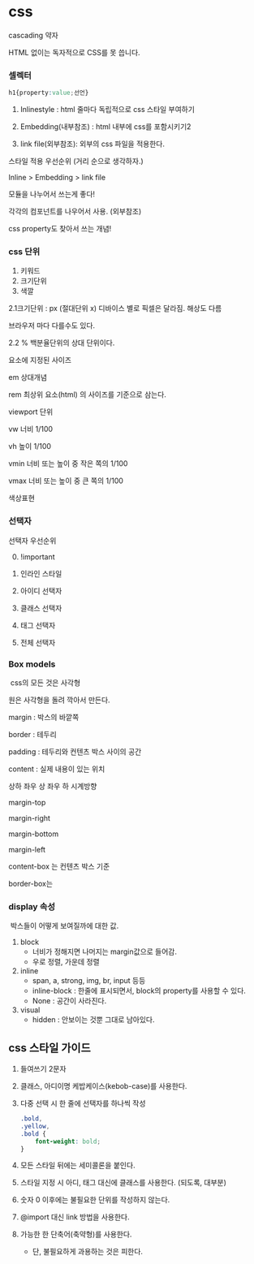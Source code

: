 # css

cascading 약자

HTML 없이는 독자적으로 CSS를 못 씁니다.

### 셀렉터

```css
h1{property:value;선언}
```



1. Inlinestyle : html 줄마다 독립적으로 css 스타일 부여하기
2. Embedding(내부참조) : html 내부에 css를 포함시키기2

3. link file(외부참조): 외부의 css 파일을 적용한다. 



스타일 적용 우선순위 (거리 순으로 생각하자.)

Inline > Embedding > link file 



모듈을 나누어서 쓰는게 좋다!

각각의 컴포넌트를 나우어서 사용. (외부참조)



css property도 찾아서 쓰는 개념!



### css 단위

1. 키워드
2. 크기단위
3. 색깔



2.1크기단위 : px (절대단위 x) 디바이스 별로 픽셀은 달라짐. 해상도 다름

브라우저 마다 다를수도 있다.

2.2 % 백분율단위의 상대 단위이다.

요소에 지정된 사이즈 



em 상대개념

rem 최상위 요소(html) 의 사이즈를 기준으로 삼는다.



viewport 단위

vw 너비 1/100

vh 높이 1/100

vmin 너비 또는 높이 중 작은 쪽의 1/100

vmax 너비 또는 높이 중 큰 쪽의 1/100



색상표현 



### 선택자

선택자 우선순위

0. !important 

1. 인라인 스타일
2. 아이디 선택자
3. 클래스 선택자 
4. 태그 선택자
5. 전체 선택자

### Box models

​	css의 모든 것은 사각형 

원은 사각형을 돌려 깍아서 만든다.

margin : 박스의 바깥쪽 

border  : 테두리

padding :  테두리와 컨텐츠 박스 사이의 공간

content : 실제 내용이 있는 위치

 

상하 좌우  상 좌우 하  시계방향

margin-top

margin-right

margin-bottom

margin-left



content-box 는 컨텐츠 박스 기준

border-box는 



### display 속성

​	박스들이 어떻게 보여질까에 대한 값.

1. block
   - 너비가 정해지면 나머지는 margin값으로 들어감.
   - 우로 정렬, 가운데 정렬
2. inline 
   - span, a, strong, img, br, input 등등
   - inline-block : 한줄에 표시되면서, block의 property를 사용할 수 있다.
   - None : 공간이 사라진다.
3. visual
   - hidden : 안보이는 것뿐 그대로 남아있다. 



## css 스타일 가이드

1. 들여쓰기 2문자

2. 클래스, 아디이명 케밥케이스(kebob-case)를 사용한다.

3. 다중 선택 시 한 줄에 선택자를 하나씩 작성

   ```css
   .bold,
   .yellow,
   .bold {
       font-weight: bold;
   }
   ```

4. 모든 스타일 뒤에는 세미콜론을 붙인다.
5. 스타일 지정 시 아디, 태그 대신에 클래스를 사용한다. (되도록, 대부분)
6. 숫자 0 이후에는 불필요한 단위를 작성하지 않는다.
7. @import 대신 link 방법을 사용한다.
8. 가능한 한 단축어(축약형)를 사용한다.
   - 단, 불필요하게 과용하는 것은 피한다.



